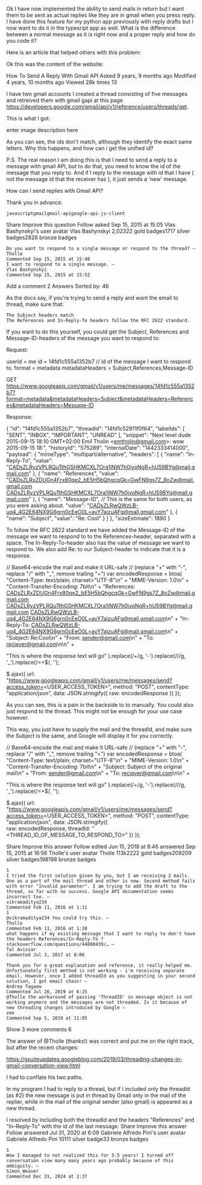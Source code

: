 Ok I have now implemented the ability to send mails in return but I want them to be sent as actual replies like they are in gmail when you press reply. I have done this feature for my python app previously with reply drafts but I now want to do it in the typesript app as well. What is the difference between a normal message as it is right now and a proper reply and how do you code it?

Here is an article that helped others with this problem:

Ok this was the content of the website:

How To Send A Reply With Gmail API
Asked 9 years, 9 months ago
Modified 4 years, 10 months ago
Viewed 28k times
13

I have two gmail accounts I created a thread consisting of five messages and retreived them with gmail gapi at this page https://developers.google.com/gmail/api/v1/reference/users/threads/get.

This is what I got:

enter image description here

As you can see, the ids don't match, although they identify the exact same letters. Why this happens, and how can i get the unified id?

P.S. The real reason I am doing this is that I need to send a reply to a message with gmail API, but to do that, you need to know the id of the message that you reply to. And if I reply to the message with id that I have ( not the message id that the receiver has ), it just sends a 'new' message.

How can I send replies with Gmail API?

Thank you in advance.

    javascriptgmailgmail-apigoogle-api-js-client

Share
Improve this question
Follow
asked Sep 15, 2015 at 15:05
Vlas Bashynskyi's user avatar
Vlas Bashynskyi
2,02322 gold badges1717 silver badges2828 bronze badges

    Do you want to respond to a single message or respond to the thread? – 
    Tholle
    Commented Sep 15, 2015 at 15:48
    I want to respond to a single message. – 
    Vlas Bashynskyi
    Commented Sep 15, 2015 at 15:52

Add a comment
2 Answers
Sorted by:
46

As the docs say, if you're trying to send a reply and want the email to thread, make sure that:

    The Subject headers match
    The References and In-Reply-To headers follow the RFC 2822 standard.

If you want to do this yourself, you could get the Subject, References and Message-ID-headers of the message you want to respond to:

Request:

userId = me
id = 14fd1c555a1352b7 // id of the message I want to respond to.
format = metadata
metadataHeaders = Subject,References,Message-ID

GET https://www.googleapis.com/gmail/v1/users/me/messages/14fd1c555a1352b7?format=metadata&metadataHeaders=Subject&metadataHeaders=References&metadataHeaders=Message-ID

Response:

{
 "id": "14fd1c555a1352b7",
 "threadId": "14fd1c52911f0f64",
 "labelIds": [
  "SENT",
  "INBOX",
  "IMPORTANT",
  "UNREAD"
 ],
 "snippet": "Next level dude 2015-09-15 18:10 GMT+02:00 Emil Tholin &lt;emtholin@gmail.com&gt;: wow 2015-09-15 18:",
 "historyId": "575289",
 "internalDate": "1442333414000",
 "payload": {
  "mimeType": "multipart/alternative",
  "headers": [
   {
    "name": "In-Reply-To",
    "value": "<CADsZLRyzVPLRQuTthGSHKMCXL7Ora1jNW7h0jvoNgR+hU59BYg@mail.gmail.com>"
   },
   {
    "name": "References",
    "value": "<CADsZLRxZDUGn4Frx80qe2_bE5H5bQhgcqGk=GwFN9gs7Z_8oZw@mail.gmail.com> <CADsZLRyzVPLRQuTthGSHKMCXL7Ora1jNW7h0jvoNgR+hU59BYg@mail.gmail.com>"
   },
   {
    "name": "Message-ID", // This is the same for both users, as you were asking about.
    "value": "<CADsZLRwQWzLB-uq4_4G2E64NX9G6grn0cEeO0L=avY7ajzuAFg@mail.gmail.com>"
   },
   {
    "name": "Subject",
    "value": "Re: Cool"
   }
  ]
 },
 "sizeEstimate": 1890
}

To follow the RFC 2822 standard we have added the Message-ID of the message we want to respond to to the References-header, separated with a space. The In-Reply-To-header also has the value of message we want to respond to. We also add Re: to our Subject-header to indicate that it is a response.

// Base64-encode the mail and make it URL-safe 
// (replace "+" with "-", replace "/" with "_", remove trailing "=")
var encodedResponse = btoa(
  "Content-Type: text/plain; charset=\"UTF-8\"\n" +
  "MIME-Version: 1.0\n" +
  "Content-Transfer-Encoding: 7bit\n" +
  "References: <CADsZLRxZDUGn4Frx80qe2_bE5H5bQhgcqGk=GwFN9gs7Z_8oZw@mail.gmail.com> <CADsZLRyzVPLRQuTthGSHKMCXL7Ora1jNW7h0jvoNgR+hU59BYg@mail.gmail.com> <CADsZLRwQWzLB-uq4_4G2E64NX9G6grn0cEeO0L=avY7ajzuAFg@mail.gmail.com>\n" +
  "In-Reply-To: <CADsZLRwQWzLB-uq4_4G2E64NX9G6grn0cEeO0L=avY7ajzuAFg@mail.gmail.com>\n" +
  "Subject: Re:Cool\n" +
  "From: sender@gmail.com\n" +
  "To: reciever@gmail.com\n\n" +

  "This is where the response text will go"
).replace(/\+/g, '-').replace(/\//g, '_').replace(/=+$/, '');

$.ajax({
  url: "https://www.googleapis.com/gmail/v1/users/me/messages/send?access_token=<USER_ACCESS_TOKEN>",
  method: "POST",
  contentType: "application/json",
  data: JSON.stringify({
    raw: encodedResponse
  })
});

As you can see, this is a pain in the backside to to manually. You could also just respond to the thread. This might not be enough for your use case however.

This way, you just have to supply the mail and the threadId, and make sure the Subject is the same, and Google will display it for you correctly.

// Base64-encode the mail and make it URL-safe 
// (replace "+" with "-", replace "/" with "_", remove trailing "=")
var encodedResponse = btoa(
  "Content-Type: text/plain; charset=\"UTF-8\"\n" +
  "MIME-Version: 1.0\n" +
  "Content-Transfer-Encoding: 7bit\n" +
  "Subject: Subject of the original mail\n" +
  "From: sender@gmail.com\n" +
  "To: reciever@gmail.com\n\n" +

  "This is where the response text will go"
).replace(/\+/g, '-').replace(/\//g, '_').replace(/=+$/, '');

$.ajax({
  url: "https://www.googleapis.com/gmail/v1/users/me/messages/send?access_token=<USER_ACCESS_TOKEN>",
  method: "POST",
  contentType: "application/json",
  data: JSON.stringify({           
    raw: encodedResponse,
    threadId: "<THREAD_ID_OF_MESSAGE_TO_RESPOND_TO>"
  })
});

Share
Improve this answer
Follow
edited Jun 15, 2018 at 8:46
answered Sep 15, 2015 at 16:56
Tholle's user avatar
Tholle
113k2222 gold badges209209 silver badges198198 bronze badges

    1
    I tried the first solution given by you, but I am receiving 2 mails. One as a part of the mail thread and other is new. Second method fails with error "Invalid parameter". I am trying to add the draft to the thread, so far with no success. Google API documentation seems incorrect too. – 
    vikramaditya234
    Commented Feb 11, 2016 at 1:11
    1
    @vikramaditya234 You could try this. – 
    Tholle
    Commented Feb 11, 2016 at 1:28
    what happens if my existing message that I want to reply to don't have the headers References/In-Reply-To ? stackoverflow.com/questions/44880439/… – 
    Tal Avissar
    Commented Jul 3, 2017 at 8:06 

    Thank you for a great explanation and reference, it really helped me. Unfortunately first method is not working - i'm receiving separate email. However, once I added threadId as you suggesting in your second solution, I got email chain! – 
    Andrey Tagaew
    Commented Jul 26, 2019 at 6:25
    @Tholle the workaround of passing 'ThreadID' in message object is not working anymore and the messages are not threaded. Is it because of new threading changes introduced by Google – 
    zee
    Commented Sep 5, 2019 at 11:05

Show 3 more comments
6

The answer of @Tholle (thanks!) was correct and put me on the right track, but after the recent changes:

https://gsuiteupdates.googleblog.com/2019/03/threading-changes-in-gmail-conversation-view.html

I had to conflate his two paths.

In my program I had to reply to a thread, but if I included only the threadId (as #2) the new message is put in thread by Gmail only in the mail of the replier, while in the mail of the original sender (also gmail) is appeared as a new thread.

I resolved by including both the threadId and the headers "References" and "In-Reply-To" with the id of the last message.
Share
Improve this answer
Follow
answered Jul 31, 2020 at 6:09
Gabriele Alfredo Pini's user avatar
Gabriele Alfredo Pini
10111 silver badge33 bronze badges

    1
    Wow I managed to not realized this for 5.5 years! I turned off conversation view many many years ago probably because of this ambiguity. – 
    Simon_Weaver
    Commented Dec 31, 2024 at 2:37

